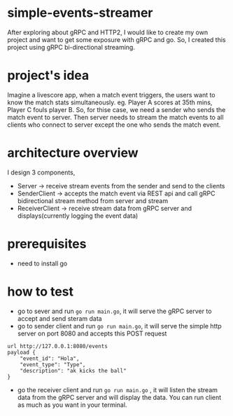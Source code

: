 # simple-events-streamer

After exploring about gRPC and HTTP2, I would like to create my own project and want to get some exposure with gRPC and go.
So, I created this project using gRPC bi-directional streaming.

# project's idea
Imagine a livescore app, when a match event triggers, the users want to know the match stats simultaneously. eg. Player A scores at 35th mins, Player C fouls player B.
So, for thise case, we need a sender who sends the match event to server.
Then server needs to stream the match events to all clients who connect to server except the one who sends the match event.


# architecture overview
I design 3 components, 
* Server -> receive stream events from the sender and send to the clients
* SenderClient -> accepts the match event via REST api and call gRPC bidirectional stream method from server and stream
* ReceiverClient -> receive stream data from gRPC server and displays(currently logging the event data)

# prerequisites
* need to install go

# how to test
* go to sever and run ```go run main.go```, it will serve the gRPC server to accept and send steram data
* go to sender client and run ```go run main.go```, it will serve the simple http server on port 8080 and accepts this POST request
```
url http://127.0.0.1:8080/events
payload {
	"event_id": "Hola",
	"event_type": "Type",
	"description": "ak kicks the ball"
}
```
* go the receiver client and run ```go run main.go``` , it will listen the stream data from the gRPC server and will display the data.
You can run client as much as you want in your terminal.

